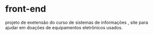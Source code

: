 # front-end
projeto de exetensão do curso de sistemas de informações , site para ajudar em doações de equipamentos eletrônicos usados.
